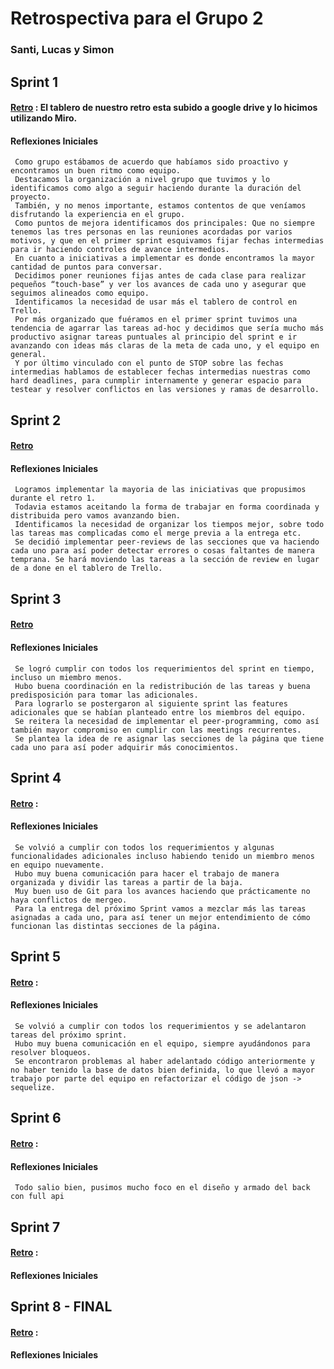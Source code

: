 # Retrospectiva para el Grupo 2

### Santi, Lucas y Simon

## Sprint 1

#### [Retro](https://drive.google.com/file/d/1sQz_QFPDwsgH0QhJVXRa9l9P64Nel3dj/view?usp=sharing) : El tablero de nuestro retro esta subido a google drive y lo hicimos utilizando Miro.

#### Reflexiones Iniciales

     Como grupo estábamos de acuerdo que habíamos sido proactivo y encontramos un buen ritmo como equipo.
     Destacamos la organización a nivel grupo que tuvimos y lo identificamos como algo a seguir haciendo durante la duración del proyecto.
     También, y no menos importante, estamos contentos de que veníamos disfrutando la experiencia en el grupo.
     Como puntos de mejora identificamos dos principales: Que no siempre tenemos las tres personas en las reuniones acordadas por varios motivos, y que en el primer sprint esquivamos fijar fechas intermedias para ir haciendo controles de avance intermedios.
     En cuanto a iniciativas a implementar es donde encontramos la mayor cantidad de puntos para conversar.
     Decidimos poner reuniones fijas antes de cada clase para realizar pequeños “touch-base” y ver los avances de cada uno y asegurar que seguimos alineados como equipo.
     Identificamos la necesidad de usar más el tablero de control en Trello.
     Por más organizado que fuéramos en el primer sprint tuvimos una tendencia de agarrar las tareas ad-hoc y decidimos que sería mucho más productivo asignar tareas puntuales al principio del sprint e ir avanzando con ideas más claras de la meta de cada uno, y el equipo en general.
     Y por último vinculado con el punto de STOP sobre las fechas intermedias hablamos de establecer fechas intermedias nuestras como hard deadlines, para cunmplir internamente y generar espacio para testear y resolver conflictos en las versiones y ramas de desarrollo.

## Sprint 2

#### [Retro](https://drive.google.com/file/d/1gPcfIKVtnYRiZZQsoPABR1Mp4ijllJKi/view?usp=sharing)

#### Reflexiones Iniciales

     Logramos implementar la mayoria de las iniciativas que propusimos durante el retro 1.
     Todavia estamos aceitando la forma de trabajar en forma coordinada y distribuida pero vamos avanzando bien.
     Identificamos la necesidad de organizar los tiempos mejor, sobre todo las tareas mas complicadas como el merge previa a la entrega etc.
     Se decidió implementar peer-reviews de las secciones que va haciendo cada uno para así poder detectar errores o cosas faltantes de manera temprana. Se hará moviendo las tareas a la sección de review en lugar de a done en el tablero de Trello.

## Sprint 3

#### [Retro](https://drive.google.com/file/d/1OlOxQvVrCro0yw2hvwYYIEaVfh6sh3s8/view?usp=sharing)

#### Reflexiones Iniciales

     Se logró cumplir con todos los requerimientos del sprint en tiempo, incluso un miembro menos.
     Hubo buena coordinación en la redistribución de las tareas y buena predisposición para tomar las adicionales.
     Para lograrlo se postergaron al siguiente sprint las features adicionales que se habían planteado entre los miembros del equipo.
     Se reitera la necesidad de implementar el peer-programming, como así también mayor compromiso en cumplir con las meetings recurrentes.
     Se plantea la idea de re asignar las secciones de la página que tiene cada uno para así poder adquirir más conocimientos.

## Sprint 4

#### [Retro](https://drive.google.com/file/d/1sjWVJ1wr8yGB8dUonhm7-TGr4re17BoA/view?usp=sharing) :

#### Reflexiones Iniciales

     Se volvió a cumplir con todos los requerimientos y algunas funcionalidades adicionales incluso habiendo tenido un miembro menos en equipo nuevamente.
     Hubo muy buena comunicación para hacer el trabajo de manera organizada y dividir las tareas a partir de la baja.
     Muy buen uso de Git para los avances haciendo que prácticamente no haya conflictos de mergeo.
     Para la entrega del próximo Sprint vamos a mezclar más las tareas asignadas a cada uno, para así tener un mejor entendimiento de cómo funcionan las distintas secciones de la página.

## Sprint 5

#### [Retro](https://drive.google.com/file/d/1Pb16wt3cwTETMFduEb_1lRIW1OoUxXK6/view?usp=sharing) :

#### Reflexiones Iniciales

     Se volvió a cumplir con todos los requerimientos y se adelantaron tareas del próximo sprint.
     Hubo muy buena comunicación en el equipo, siempre ayudándonos para resolver bloqueos.
     Se encontraron problemas al haber adelantado código anteriormente y no haber tenido la base de datos bien definida, lo que llevó a mayor trabajo por parte del equipo en refactorizar el código de json -> sequelize.

## Sprint 6

#### [Retro]() :

#### Reflexiones Iniciales

     Todo salio bien, pusimos mucho foco en el diseño y armado del back con full api

## Sprint 7

#### [Retro]() :

#### Reflexiones Iniciales

## Sprint 8 - FINAL

#### [Retro]() :

#### Reflexiones Iniciales
